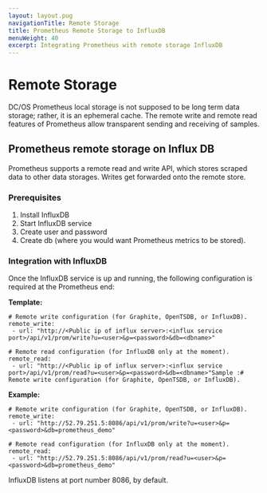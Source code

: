 ```yaml
---
layout: layout.pug
navigationTitle: Remote Storage
title: Prometheus Remote Storage to InfluxDB
menuWeight: 40
excerpt: Integrating Prometheus with remote storage InfluxDB
---
```


# Remote Storage

DC/OS Prometheus local storage is not supposed to be long term data storage; rather, it is an ephemeral cache. The remote write and remote read features of Prometheus allow transparent sending and receiving of samples.

## Prometheus remote storage on Influx DB

Prometheus supports a remote read and write API, which stores scraped data to other data storages. Writes get forwarded onto the remote store.


### Prerequisites

  1. Install InfluxDB
  2. Start InfluxDB service
  3. Create user and password
  3. Create db (where you would want Prometheus metrics to be stored).

### Integration with InfluxDB

  Once the InfluxDB service is up and running, the following configuration is required at the Prometheus end:

**Template:**

```
# Remote write configuration (for Graphite, OpenTSDB, or InfluxDB).
remote_write:
 - url: "http://<Public ip of influx server>:<influx service port>/api/v1/prom/write?u=<user>&p=<password>&db=<dbname>"

# Remote read configuration (for InfluxDB only at the moment).
remote_read:
 - url: "http://<Public ip of influx server>:<influx service port>/api/v1/prom/read?u=<user>&p=<password>&db=<dbname>"Sample :# Remote write configuration (for Graphite, OpenTSDB, or InfluxDB).
```

**Example:**

```
# Remote write configuration (for Graphite, OpenTSDB, or InfluxDB).
remote_write:
 - url: "http://52.79.251.5:8086/api/v1/prom/write?u=<user>&p=<password>&db=prometheus_demo"

# Remote read configuration (for InfluxDB only at the moment).
remote_read:
 - url: "http://52.79.251.5:8086/api/v1/prom/read?u=<user>&p=<password>&db=prometheus_demo"
```

InfluxDB listens at port number 8086, by default.
